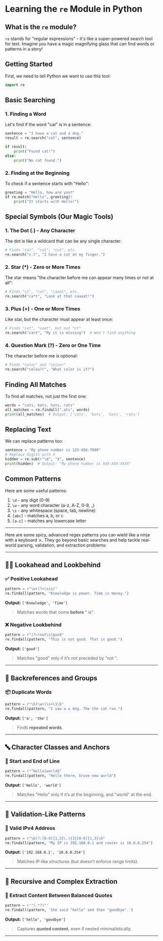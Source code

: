 # Learning the `re` Module in Python

## What is the `re` module?

`re` stands for "regular expressions" - it's like a super-powered search tool for text. Imagine you have a magic magnifying glass that can find words or patterns in a story!

## Getting Started

First, we need to tell Python we want to use this tool:

```python
import re
```

## Basic Searching

### 1. Finding a Word

Let's find if the word "cat" is in a sentence:

```python
sentence = "I have a cat and a dog."
result = re.search("cat", sentence)

if result:
    print("Found cat!")
else:
    print("No cat found.")
```

### 2. Finding at the Beginning

To check if a sentence starts with "Hello":

```python
greeting = "Hello, how are you?"
if re.match("Hello", greeting):
    print("It starts with Hello!")
```

## Special Symbols (Our Magic Tools)

### 1. The Dot (.) - Any Character

The dot is like a wildcard that can be any single character:

```python
# Finds "cat", "cot", "cut", etc.
re.search("c.t", "I have a cut on my finger.")
```

### 2. Star (*) - Zero or More Times

The star means "the character before me can appear many times or not at all":

```python
# Finds "ct", "cat", "caaat", etc.
re.search("ca*t", "Look at that caaaat!")
```

### 3. Plus (+) - One or More Times

Like star, but the character must appear at least once:

```python
# Finds "cat", "caat", but not "ct"
re.search("ca+t", "My ct is missing")  # Won't find anything
```

### 4. Question Mark (?) - Zero or One Time

The character before me is optional:

```python
# Finds "color" and "colour"
re.search("colou?r", "What color is it?")
```

## Finding All Matches

To find all matches, not just the first one:

```python
words = "cats, bats, hats, rats"
all_matches = re.findall(".ats", words)
print(all_matches)  # Output: ['cats', 'bats', 'hats', 'rats']
```

## Replacing Text

We can replace patterns too:

```python
sentence = "My phone number is 123-456-7890"
# Replace digits with X
hidden = re.sub(r"\d", "X", sentence)
print(hidden)  # Output: "My phone number is XXX-XXX-XXXX"
```

## Common Patterns

Here are some useful patterns:

1. `\d` - any digit (0-9)
2. `\w` - any word character (a-z, A-Z, 0-9, _)
3. `\s` - any whitespace (space, tab, newline)
4. `[abc]` - matches a, b, or c
5. `[a-z]` - matches any lowercase letter

---

Here are some spicy, advanced regex patterns you can wield like a ninja with a keyboard ⚔️. They go beyond basic searches and help tackle real-world parsing, validation, and extraction problems:

---

## 🧙‍♂️ Lookahead and Lookbehind

### ✅ Positive Lookahead
```python
pattern = r"\w+(?=\sis)"
re.findall(pattern, "Knowledge is power. Time is money.")
```
**Output:** `['Knowledge', 'Time']`  
> Matches words that come **before** " is".

### ❌ Negative Lookbehind
```python
pattern = r"(?<!not\s)good"
re.findall(pattern, "This is not good. That is good.")
```
**Output:** `['good']`  
> Matches "good" only if it’s *not* preceded by "not ".

---

## 🔄 Backreferences and Groups

### 📦 Duplicate Words
```python
pattern = r"\b(\w+)\s+\1\b"
re.findall(pattern, "I saw a a dog. The the cat ran.")
```
**Output:** `['a', 'the']`  
> Finds **repeated words**.

---

## 🔤 Character Classes and Anchors

### 🎯 Start and End of Line
```python
pattern = r"^Hello|world$"
re.findall(pattern, "Hello there, brave new world")
```
**Output:** `['Hello', 'world']`  
> Matches "Hello" only if it’s at the beginning, and "world" at the end.

---

## 🪪 Validation-Like Patterns

### 🔢 Valid IPv4 Address
```python
pattern = r"\b(?:[0-9]{1,3}\.){3}[0-9]{1,3}\b"
re.findall(pattern, "My IP is 192.168.0.1 and router is 10.0.0.254")
```
**Output:** `['192.168.0.1', '10.0.0.254']`  
> Matches IP-like structures (but doesn’t enforce range limits).

---

## 🧬 Recursive and Complex Extraction

### 🧩 Extract Content Between Balanced Quotes
```python
pattern = r'"(.*?)"'
re.findall(pattern, 'She said "hello" and then "goodbye".')
```
**Output:** `['hello', 'goodbye']`  
> Captures **quoted content**, even if nested minimalistically.

---
